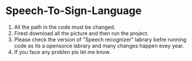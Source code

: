 # Speech-To-Sign-Language
1) All the path in the code must be changed.
2) Firest download all the picture and then run the project.
3) Please check the version of "Speech recognizer" labrary befre running code as its a opensorce labrary and many changes happen evey year.
4) If you face any problen pls let me know.
